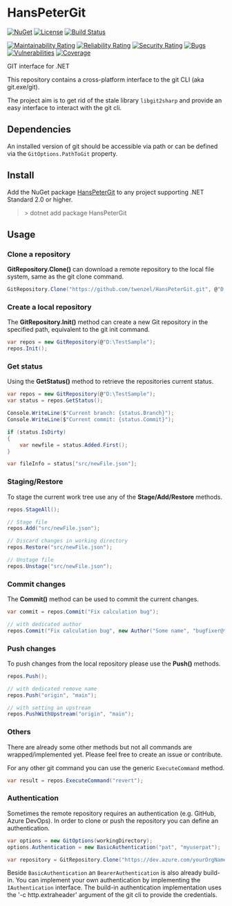 # HansPeterGit

[![NuGet](https://img.shields.io/nuget/v/HansPeterGit.svg)](https://nuget.org/packages/HansPeterGit/)
[![License](https://img.shields.io/badge/license-MIT-blue.svg)](LICENSE)
[![Build Status](https://github.com/twenzel/HansPeterGit/workflows/CI/badge.svg?branch=main)](https://github.com/twenzel/HansPeterGit/actions)

[![Maintainability Rating](https://sonarcloud.io/api/project_badges/measure?project=twenzel_HansPeterGit&metric=sqale_rating)](https://sonarcloud.io/dashboard?id=twenzel_HansPeterGit)
[![Reliability Rating](https://sonarcloud.io/api/project_badges/measure?project=twenzel_HansPeterGit&metric=reliability_rating)](https://sonarcloud.io/dashboard?id=twenzel_HansPeterGit)
[![Security Rating](https://sonarcloud.io/api/project_badges/measure?project=twenzel_HansPeterGit&metric=security_rating)](https://sonarcloud.io/dashboard?id=twenzel_HansPeterGit)
[![Bugs](https://sonarcloud.io/api/project_badges/measure?project=twenzel_HansPeterGit&metric=bugs)](https://sonarcloud.io/dashboard?id=twenzel_HansPeterGit)
[![Vulnerabilities](https://sonarcloud.io/api/project_badges/measure?project=twenzel_HansPeterGit&metric=vulnerabilities)](https://sonarcloud.io/dashboard?id=twenzel_HansPeterGit)
[![Coverage](https://sonarcloud.io/api/project_badges/measure?project=twenzel_HansPeterGit&metric=coverage)](https://sonarcloud.io/dashboard?id=twenzel_HansPeterGit)

GIT interface for .NET

This repository contains a cross-platform interface to the git CLI (aka git.exe/git).

The project aim is to get rid of the stale library `libgit2sharp` and provide an easy interface to interact with the git cli.

## Dependencies

An installed version of git should be accessible via path or can be defined via the `GitOptions.PathToGit` property.

## Install

Add the NuGet package [HansPeterGit](https://nuget.org/packages/HansPeterGit/) to any project supporting .NET Standard 2.0 or higher.

> &gt; dotnet add package HansPeterGit

## Usage

### Clone a repository

**GitRepository.Clone()** can download a remote repository to the local file system, same as the git clone command.

```csharp
GitRepository.Clone("https://github.com/twenzel/HansPeterGit.git", @"D:\TestSample");
```

### Create a local repository

The **GitRepository.Init()** method can create a new Git repository in the specified path, equivalent to the git init command.

```csharp
var repos = new GitRepository(@"D:\TestSample");
repos.Init();
```

### Get status

Using the **GetStatus()** method to retrieve the repositories current status.

```csharp
var repos = new GitRepository(@"D:\TestSample");
var status = repos.GetStatus();

Console.WriteLine($"Current branch: {status.Branch}");
Console.WriteLine($"Current commit: {status.Commit}");

if (status.IsDirty)
{
    var newfile = status.Added.First();
}

var fileInfo = status["src/newFile.json"];

```

### Staging/Restore

To stage the current work tree use any of the **Stage/Add/Restore** methods.

```csharp
repos.StageAll();

// Stage file
repos.Add("src/newFile.json");

// Discard changes in working directory
repos.Restore("src/newFile.json");

// Unstage file
repos.Unstage("src/newFile.json");
```

### Commit changes

The **Commit()** method can be used to commit the current changes.

```csharp
var commit = repos.Commit("Fix calculation bug");

// with dedicated author
repos.Commit("Fix calculation bug", new Author("Some name", "bugfixer@test.com"));
```

### Push changes

To push changes from the local repository please use the **Push()** methods.

```csharp
repos.Push();

// with dedicated remove name
repos.Push("origin", "main");

// with setting an upstream
repos.PushWithUpstream("origin", "main");
```

### Others

There are already some other methods but not all commands are wrapped/implemented yet. Please feel free to create an issue or contribute.

For any other git command you can use the generic `ExecuteCommand` method.

```csharp
var result = repos.ExecuteCommand("revert");
```

### Authentication

Sometimes the remote repository requires an authentication (e.g. GitHub, Azure DevOps). In order to clone or push the repository you can define an authentication.

```csharp
var options = new GitOptions(workingDirectory);
options.Authentication = new BasicAuthentication("pat", "myuserpat"); 

var repository = GitRepository.Clone("https://dev.azure.com/yourOrgName/yourProject/_git/yourRepository", options);
```

Beside `BasicAuthentication` an `BearerAuthentication` is also already build-in. You can implement your own authentication by implementing the `IAuthentication` interface.
The build-in authentication implementation uses the '-c http.extraheader' argument of the git cli to provide the credentials.
